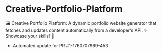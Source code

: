 # Creative-Portfolio-Platform
🖼️ Creative Portfolio Platform: A dynamic portfolio website generator that fetches and updates content automatically from a developer's API. ✨ Showcase your skills! 🤖


- Automated update for PR #1-1760707969-453